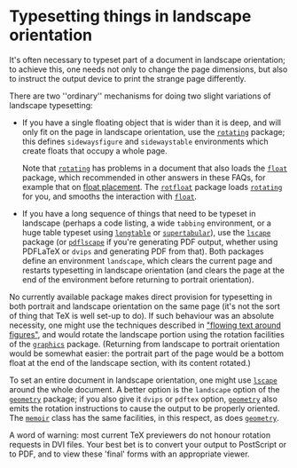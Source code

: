 # Typesetting things in landscape orientation

It's often necessary to typeset part of a document in landscape
orientation; to achieve this, one needs not only to change the page
dimensions, but also to instruct the output device to print the
strange page differently.

There are two ''ordinary'' mechanisms for doing two slight variations
of landscape typesetting:
  

-  If you have a single floating object that is wider than it is
    deep, and will only fit on the page in landscape orientation, use
    the [`rotating`](http://ctan.org/pkg/rotating) package; this defines
    `sidewaysfigure` and `sidewaystable`
    environments which create floats that occupy a whole page.
  

    Note that [`rotating`](http://ctan.org/pkg/rotating) has problems in a document that also
    loads the [`float`](http://ctan.org/pkg/float) package, which recommended in other
    answers in these FAQs, for example that on
    [float placement](./FAQ-floats.html).  The [`rotfloat`](http://ctan.org/pkg/rotfloat) package
    loads [`rotating`](http://ctan.org/pkg/rotating) for you, and smooths the interaction with
    [`float`](http://ctan.org/pkg/float).
-  If you have a long sequence of things that need to be typeset in
    landscape (perhaps a code listing, a wide `tabbing`
    environment, or a huge table typeset using [`longtable`](http://ctan.org/pkg/longtable) or
    [`supertabular`](http://ctan.org/pkg/supertabular)), use the [`lscape`](http://ctan.org/pkg/lscape) package (or
    [`pdflscape`](http://ctan.org/pkg/pdflscape) if you're generating PDF output, whether
    using PDFLaTeX or `dvips` and generating PDF from
    that).  Both packages define an environment `landscape`, which
    clears the current page and restarts typesetting in landscape
    orientation (and clears the page at the end of the environment
    before returning to portrait orientation).

No currently available package makes direct provision for typesetting
in both portrait and landscape orientation on the same page (it's not
the sort of thing that TeX is well set-up to do).  If such
behaviour was an absolute necessity, one might use the techniques
described in
["flowing text around figures"](./FAQ-textflow.html), and would
rotate the landscape portion using the rotation facilities of the
[`graphics`](http://ctan.org/pkg/graphics) package.  (Returning from landscape to portrait
orientation would be somewhat easier: the portrait part of the page
would be a bottom float at the end of the landscape section, with its
content rotated.)

To set an entire document in landscape orientation, one might use
[`lscape`](http://ctan.org/pkg/lscape) around the whole document.  A better option is the
`landscape` option of the [`geometry`](http://ctan.org/pkg/geometry) package; if you
also give it `dvips` or `pdftex` option,
[`geometry`](http://ctan.org/pkg/geometry) also emits the rotation instructions to cause the
output to be properly oriented.  The [`memoir`](http://ctan.org/pkg/memoir) class has the same
facilities, in this respect, as does [`geometry`](http://ctan.org/pkg/geometry).

A word of warning: most current TeX previewers do not honour
rotation requests in DVI files.
Your best bet is to convert your output to PostScript or to PDF, and
to view these 'final' forms with an appropriate viewer.

